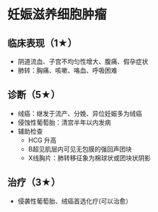 
# 妊娠滋养细胞肿瘤

## 临床表现（1★）
- 阴道流血、子宫不均匀性增大、腹痛、假孕症状
- 肺转：胸痛、咳嗽、咯血、呼吸困难
## 诊断（5★）
- 绒癌：继发于流产、分娩、异位妊娠多为绒癌
- 侵蚀性葡萄胎：清宫半年以内发病
- 辅助检查
  - HCG 升高
  - B超见肌层内可见无包膜的强回声团块
  - X线胸片：肺转移征象为棉球状或团块状阴影
## 治疗（3★）
- 侵袭性葡萄胎、绒癌首选化疗(可以治愈）

